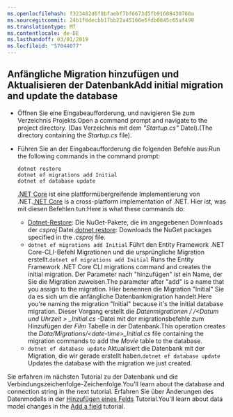 ```yaml
---
ms.openlocfilehash: f323482d6f8bfaebf7bf6673d5fb91608430760a
ms.sourcegitcommit: 24b1f6decbb17bb22a45166e5fdb0845c65af498
ms.translationtype: MT
ms.contentlocale: de-DE
ms.lasthandoff: 03/01/2019
ms.locfileid: "57044077"
---
```

## <a name="add-initial-migration-and-update-the-database"></a><span data-ttu-id="c97df-101">Anfängliche Migration hinzufügen und Aktualisieren der Datenbank</span><span class="sxs-lookup"><span data-stu-id="c97df-101">Add initial migration and update the database</span></span>

* <span data-ttu-id="c97df-102">Öffnen Sie eine Eingabeaufforderung, und navigieren Sie zum Verzeichnis Projekts.</span><span class="sxs-lookup"><span data-stu-id="c97df-102">Open a command prompt and navigate to the project directory.</span></span> <span data-ttu-id="c97df-103">(Das Verzeichnis mit dem *"Startup.cs"* Datei).</span><span class="sxs-lookup"><span data-stu-id="c97df-103">(The directory containing the *Startup.cs* file).</span></span>

* <span data-ttu-id="c97df-104">Führen Sie an der Eingabeaufforderung die folgenden Befehle aus:</span><span class="sxs-lookup"><span data-stu-id="c97df-104">Run the following commands in the command prompt:</span></span>

  ```console
  dotnet restore
  dotnet ef migrations add Initial
  dotnet ef database update
  ```
  
  <span data-ttu-id="c97df-105">[.NET Core](/dotnet/core/tools/index) ist eine plattformübergreifende Implementierung von .NET.</span><span class="sxs-lookup"><span data-stu-id="c97df-105">[.NET Core](/dotnet/core/tools/index) is a cross-platform implementation of .NET.</span></span> <span data-ttu-id="c97df-106">Hier ist, was mit diesen Befehlen tun:</span><span class="sxs-lookup"><span data-stu-id="c97df-106">Here is what these commands do:</span></span>

  * <span data-ttu-id="c97df-107">[Dotnet-Restore](/dotnet/core/tools/dotnet-restore): Die NuGet-Pakete, die im angegebenen Downloads der *csproj* Datei.</span><span class="sxs-lookup"><span data-stu-id="c97df-107">[dotnet restore](/dotnet/core/tools/dotnet-restore): Downloads the NuGet packages specified in the *.csproj* file.</span></span>
  * <span data-ttu-id="c97df-108">`dotnet ef migrations add Initial` Führt den Entity Framework .NET Core-CLI-Befehl Migrationen und die ursprüngliche Migration erstellt.</span><span class="sxs-lookup"><span data-stu-id="c97df-108">`dotnet ef migrations add Initial` Runs the Entity Framework .NET Core CLI migrations command and creates the initial migration.</span></span> <span data-ttu-id="c97df-109">Der Parameter nach "hinzufügen" ist ein Name, der Sie die Migration zuweisen.</span><span class="sxs-lookup"><span data-stu-id="c97df-109">The parameter after "add" is a name that you assign to the migration.</span></span> <span data-ttu-id="c97df-110">Hier benennen die Migration "Initial" Sie da es sich um die anfängliche Datenbankmigration handelt.</span><span class="sxs-lookup"><span data-stu-id="c97df-110">Here you're naming the migration "Initial" because it's the initial database migration.</span></span> <span data-ttu-id="c97df-111">Dieser Vorgang erstellt die *Datenmigrationen / /\<Datum und Uhrzeit > _Initial.cs* -Datei mit der migrationsbefehle zum Hinzufügen der *Film* Tabelle in der Datenbank.</span><span class="sxs-lookup"><span data-stu-id="c97df-111">This operation creates the *Data/Migrations/\<date-time>_Initial.cs* file containing the migration commands to add the *Movie* table to the database.</span></span>
  * <span data-ttu-id="c97df-112">`dotnet ef database update`  Aktualisiert die Datenbank mit der Migration, die wir gerade erstellt haben.</span><span class="sxs-lookup"><span data-stu-id="c97df-112">`dotnet ef database update`  Updates the database with the migration we just created.</span></span>

<span data-ttu-id="c97df-113">Sie erfahren im nächsten Tutorial zu der Datenbank und die Verbindungszeichenfolge-Zeichenfolge.</span><span class="sxs-lookup"><span data-stu-id="c97df-113">You'll learn about the database and connection string in the next tutorial.</span></span> <span data-ttu-id="c97df-114">Erfahren Sie über Änderungen des Datenmodells in der [Hinzufügen eines Felds](xref:tutorials/first-mvc-app/new-field) Tutorial.</span><span class="sxs-lookup"><span data-stu-id="c97df-114">You'll learn about data model changes in the [Add a field](xref:tutorials/first-mvc-app/new-field) tutorial.</span></span>
